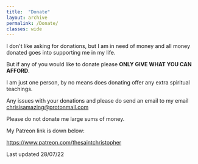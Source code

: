 ```yaml
---
title:  "Donate"
layout: archive
permalink: /Donate/
classes: wide
---
```


I don't like asking for donations, but I am in need of money and all money donated goes into supporting me in my life.

But if any of you would like to donate please **ONLY GIVE WHAT YOU CAN AFFORD**. 

I am just one person, by no means does donating offer any extra spiritual teachings.

Any issues with your donations and please do send an email to my email chrisisamazing@protonmail.com

Please do not donate me large sums of money.

My Patreon link is down below:

<https://www.patreon.com/thesaintchristopher>

Last updated 28/07/22

